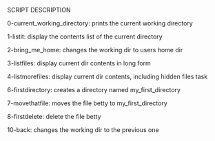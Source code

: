 SCRIPT DESCRIPTION

0-current_working_directory: prints the current working directory

1-listit: display the contents list of the current directory

2-bring_me_home: changes the working dir to users home dir

3-listfiles: display current dir contents in long form

4-listmorefiles: display current dir contents, including hidden files task

6-firstdirectory: creates a directory named my_first_directory

7-movethatfile: moves the file betty to my_first_directory

8-firstdelete: delete the file betty

10-back: changes the working dir to the previous one


